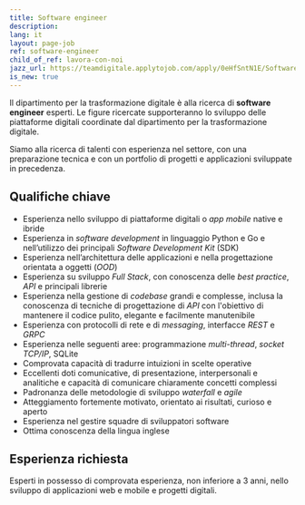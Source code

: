 ```yaml
---
title: Software engineer
description:
lang: it
layout: page-job
ref: software-engineer
child_of_ref: lavora-con-noi
jazz_url: https://teamdigitale.applytojob.com/apply/0eHfSntN1E/Software-Engineer.html
is_new: true
---
```


Il dipartimento per la trasformazione digitale è alla ricerca di
**software engineer** esperti. Le figure ricercate supporteranno lo
sviluppo delle piattaforme digitali coordinate dal dipartimento per la
trasformazione digitale.

Siamo alla ricerca di talenti con esperienza nel settore, con una
preparazione tecnica e con un portfolio di progetti e applicazioni
sviluppate in precedenza.

## Qualifiche chiave

-   Esperienza nello sviluppo di piattaforme digitali o *app mobile*
    native e ibride
-   Esperienza in *software development* in linguaggio Python e Go e
    nell’utilizzo dei principali *Software Development Kit* (SDK)
-   Esperienza nell’architettura delle applicazioni e nella
    progettazione orientata a oggetti (*OOD*)
-   Esperienza su sviluppo *Full Stack*, con conoscenza delle *best
    practice*, *API* e principali librerie
-   Esperienza nella gestione di *codebase* grandi e complesse, inclusa
    la conoscenza di tecniche di progettazione di *API* con l'obiettivo
    di mantenere il codice pulito, elegante e facilmente manutenibile
-   Esperienza con protocolli di rete e di *messaging*, interfacce
    *REST* e *GRPC*
-   Esperienza nelle seguenti aree: programmazione *multi-thread*,
    *socket TCP/IP*, SQLite
-   Comprovata capacità di tradurre intuizioni in scelte operative
-   Eccellenti doti comunicative, di presentazione, interpersonali e
    analitiche e capacità di comunicare chiaramente concetti complessi
-   Padronanza delle metodologie di sviluppo *waterfall* e *agile*
-   Atteggiamento fortemente motivato, orientato ai risultati, curioso e
    aperto
-   Esperienza nel gestire squadre di sviluppatori software
-   Ottima conoscenza della lingua inglese

## Esperienza richiesta

Esperti in possesso di comprovata esperienza, non inferiore a 3 anni, nello sviluppo di
applicazioni web e mobile e progetti digitali.
